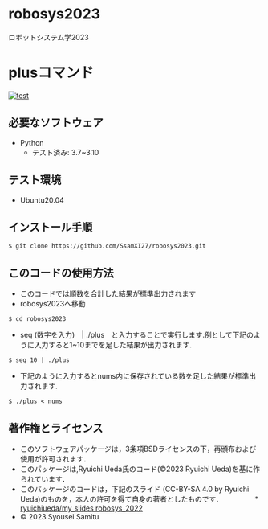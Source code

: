 # robosys2023
ロボットシステム学2023

# plusコマンド
[![test](https://github.com/SsamXI27/robosys2023/actions/workflows/test.yml/badge.svg)](https://github.com/SsamXI27/robosys2023/actions/workflows/test.yml)

## 必要なソフトウェア
* Python
  * テスト済み: 3.7~3.10

## テスト環境
* Ubuntu20.04

## インストール手順
```
$ git clone https://github.com/SsamXI27/robosys2023.git
```

## このコードの使用方法
* このコードでは順数を合計した結果が標準出力されます
* robosys2023へ移動
```
$ cd robosys2023
```
* seq (数字を入力)　| ./plus　と入力することで実行します.例として下記のように入力すると1~10までを足した結果が出力されます.
```
$ seq 10 | ./plus
```
* 下記のように入力するとnums内に保存されている数を足した結果が標準出力されます.
```
$ ./plus < nums
```

## 著作権とライセンス
* このソフトウェアパッケージは，3条項BSDライセンスの下，再頒布および使用が許可されます．
* このパッケージは,Ryuichi Ueda氏のコード(©2023 Ryuichi Ueda)を基に作られています．
* このパッケージのコードは，下記のスライド (CC-BY-SA 4.0 by Ryuichi Ueda)のものを，本人の許可を得て自身の著者としたものです．
　　　　 * [ryuichiueda/my_slides robosys_2022](https://ryuichiueda.github.io/my_slides/robosys_2022/lesson3.html#/12)
* © 2023 Syousei Samitu
